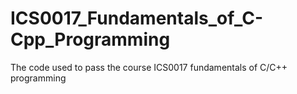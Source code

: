 # ICS0017_Fundamentals_of_C-Cpp_Programming
The code used to pass the course ICS0017 fundamentals of C/C++ programming
